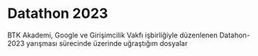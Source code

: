 # Datathon 2023
BTK Akademi, Google ve Girişimcilik Vakfı işbirliğiyle düzenlenen Datahon-2023 yarışması sürecinde üzerinde uğraştığım dosyalar
